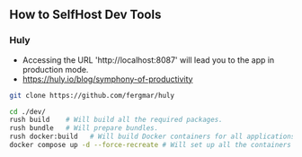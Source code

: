 ## How to SelfHost Dev Tools

### Huly

* Accessing the URL 'http://localhost:8087' will lead you to the app in production mode.
* <https://huly.io/blog/symphony-of-productivity>

```sh
git clone https://github.com/fergmar/huly

cd ./dev/
rush build    # Will build all the required packages.
rush bundle   # Will prepare bundles.
rush docker:build   # Will build Docker containers for all applications in the local Docker environment.
docker compose up -d --force-recreate # Will set up all the containers
```